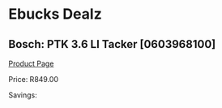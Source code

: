 
# Ebucks Dealz
## Bosch: PTK 3.6 LI Tacker [0603968100]
[Product Page](https://www.ebucks.com/web/shop/productSelected.do?prodId=373628038&catId=717324798)

Price: R849.00

Savings: 


	
